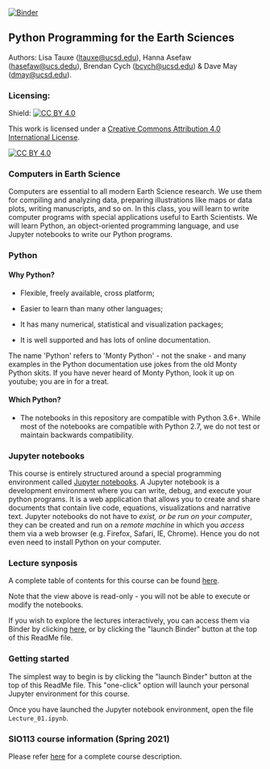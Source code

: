 [![Binder](https://mybinder.org/badge_logo.svg)](https://mybinder.org/v2/gh/hpc4geo/Python-for-Earth-Science-Students/main?urlpath=tree)

## Python Programming for the Earth Sciences

Authors: Lisa Tauxe (ltauxe@ucsd.edu), Hanna Asefaw (hasefaw@ucs.dedu), Brendan Cych (bcych@ucsd.edu) & Dave May (dmay@ucsd.edu).

### Licensing: 

Shield: [![CC BY 4.0][cc-by-shield]][cc-by]

This work is licensed under a
[Creative Commons Attribution 4.0 International License][cc-by].

[![CC BY 4.0][cc-by-image]][cc-by]

[cc-by]: http://creativecommons.org/licenses/by/4.0/
[cc-by-image]: https://i.creativecommons.org/l/by/4.0/88x31.png
[cc-by-shield]: https://img.shields.io/badge/License-CC%20BY%204.0-lightgrey.svg



### Computers in Earth Science

Computers are essential to all modern Earth Science research.  We use them for compiling and analyzing data, preparing illustrations like maps or data plots, writing  manuscripts, and so on.  In this class, you will learn to write computer programs with special applications useful to Earth Scientists.  We will learn Python, an object-oriented programming language, and use Jupyter notebooks to write our Python programs.



### Python

#### Why Python?

- Flexible, freely available, cross platform;

- Easier to learn than many other languages;

- It has many numerical, statistical and visualization packages;

- It is well supported and has lots of online documentation.

The name 'Python' refers to 'Monty Python' - not the snake - and many examples in the Python documentation use jokes from the old Monty Python skits.  If you have never heard of Monty Python, look it up on youtube; you are in for a treat. 

#### Which Python?  

- The notebooks in this repository are compatible with Python 3.6+. While most of the notebooks are compatible with Python 2.7, we do not test or maintain backwards compatibility.   



### Jupyter notebooks

This course is entirely structured around a special programming environment called [Jupyter notebooks](https://jupyter-notebook-beginner-guide.readthedocs.io/en/latest/what_is_jupyter.html). A Jupyter notebook is a development environment where you can write, debug, and execute your python programs. It is a web application that allows you to create and share documents that contain live code, equations, visualizations and narrative text. Jupyter notebooks do not have to *exist, or be run on your computer*, they can be created and run on a *remote machine* in which you *access* them via a web browser (e.g. Firefox, Safari, IE, Chrome). Hence you do not even need to install Python on your computer.



### Lecture synposis 

A complete table of contents for this course can be found [here](https://nbviewer.jupyter.org/github/hpc4geo/Python-for-Earth-Science-Students/blob/main/_TableOfContents.ipynb).

Note that the view above is read-only - you will not be able to execute or modify the notebooks.

If you wish to explore the lectures interactively, you can access them via Binder by clicking [here](https://mybinder.org/v2/gh/hpc4geo/Python-for-Earth-Science-Students/main), or by clicking the "launch Binder" button at the top of this ReadMe file.



### Getting started

The simplest way to begin is by clicking the "launch Binder" button at the top of this ReadMe file. This "one-click" option will launch your personal Jupyter environment for this course.

Once you have launched the Jupyter notebook environment, open the file `Lecture_01.ipynb`.



### SIO113 course information (Spring 2021)

Please refer [here](SIO113_CourseInformation.md) for a complete course description.